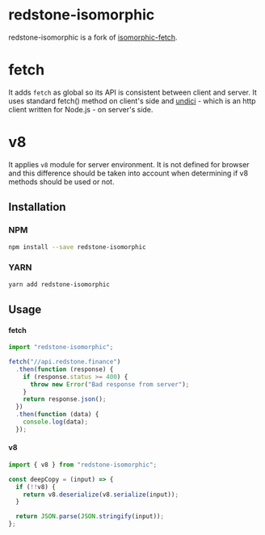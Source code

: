 # redstone-isomorphic

redstone-isomorphic is a fork of [isomorphic-fetch](https://github.com/matthew-andrews/isomorphic-fetch).

# fetch

It adds `fetch` as global so its API is consistent between client and server. It uses standard fetch() method on client's side and [undici](https://github.com/nodejs/undici) - which is an http client written for Node.js - on server's side.

# v8

It applies `v8` module for server environment. It is not defined for browser and this difference should be taken into account when determining if v8 methods should be used or not.

## Installation

### NPM

```sh
npm install --save redstone-isomorphic
```

### YARN

```sh
yarn add redstone-isomorphic
```

## Usage

#### fetch

```js
import "redstone-isomorphic";

fetch("//api.redstone.finance")
  .then(function (response) {
    if (response.status >= 400) {
      throw new Error("Bad response from server");
    }
    return response.json();
  })
  .then(function (data) {
    console.log(data);
  });
```

#### v8

```js
import { v8 } from "redstone-isomorphic";

const deepCopy = (input) => {
  if (!!v8) {
    return v8.deserialize(v8.serialize(input));
  }

  return JSON.parse(JSON.stringify(input));
};
```
